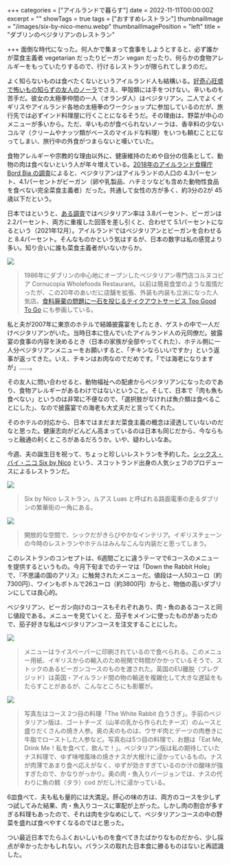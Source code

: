 +++
categories = ["アイルランドで暮らす"]
date = 2022-11-11T00:00:00Z
excerpt = ""
showTags = true
tags = ["おすすめレストラン"]
thumbnailImage = "/images/six-by-nico-menu.webp"
thumbnailImagePosition = "left"
title = "ダブリンのベジタリアンのレストラン"

+++
面倒な時代になった。何人かで集まって食事をしようとすると、必ず誰かが菜食主義者 vegetarian だったりビーガン vegan だったり、何らかの食物アレルギーをもっていたりするので、行けるレストランが限られてしまうのだ。

<!--more-->

よく知らないものは食べたくないというアイルランド人も結構いる。[好奇心旺盛で怖いもの知らずの友人のノーラ](https://www.riastra.com/2021/09/%E3%82%B3%E3%83%BC%E3%83%92%E3%83%BC%E3%81%8C%E5%86%B7%E3%82%81%E3%81%AA%E3%81%84%E3%81%86%E3%81%A1%E3%81%AB/)でさえ、甲殻類には手をつけない。辛いものも苦手だ。彼女の太極拳仲間の一人（オランダ人）はベジタリアン。二人でよくイギリスやアイルランド各地の太極拳のワークショップに参加しているのだが、旅行先では必ずインド料理屋に行くことになるそうだ。その理由は、野菜が中心のメニューが多いから。ただ、辛いものが食べられないノーラは、香辛料の少ないコルマ（クリームやナッツ類がベースのマイルドな料理）をいつも頼むことになってしまい、旅行中の外食がつまらないと嘆いていた。

食物アレルギーや宗教的な理由以外に、健康維持のためや自分の信条として、動物の肉は食べないという人が年々増えている。[2018年のアイルランド食糧庁 Bord Bia の調査](https://www.bordbia.ie/globalassets/bordbia.ie/industry/marketing-reports/consumer-reports/dietary-lifestyles-report-november2018.pdf)によると、ベジタリアンはアイルランドの人口の 4.3パーセント、4.1パーセントがビーガン（卵や乳製品、ハチミツなども含めた動物性食品を食べない完全菜食主義者）だった。共通して女性の方が多く、約3分の2が 45歳以下だという。

日本ではというと、[ある調査](https://vegewel.com/ja/style/statistics3)ではベジタリアン率は 3.8パーセント、ビーガンは 2.2パーセント、両方に重複した回答を差し引くと、合わせて 5.1パーセントになるという（2021年12月）。アイルランドではベジタリアンとビーガンを合わせると 8.4パーセント。そんなものかという気はするが、日本の数字は私の感覚より多い。知り合いに誰も菜食主義者がいないからか。

![](/images/cornucopia.webp)

> 1986年にダブリンの中心地にオープンしたベジタリアン専門店コルヌコピア Cornucopia Wholefoods Restaurant。以前は簡易食堂のような風情だったが、この20年のあいだに店舗を拡張、外装も内装も立派になった人気店。[食料廃棄の問題に一石を投じるテイクアウトサービス Too Good To Go](https://www.riastra.com/2022/04/%E9%A3%B2%E9%A3%9F%E5%BA%97%E3%81%AE%E3%82%82%E3%81%A3%E3%81%9F%E3%81%84%E3%81%AA%E3%81%84%E3%82%92%E6%B8%9B%E3%82%89%E3%81%99%E3%82%A2%E3%83%97%E3%83%AA-too-good-to-go/) にも参画している。

私と夫が2007年に東京のホテルで結婚披露宴をしたとき、ゲストの中で一人だけベジタリアンがいた。当時日本に住んでいたアイルランド人の元同僚だ。披露宴の食事の内容を決めるとき（日本の家族が全部やってくれた）、ホテル側に一人分ベジタリアンメニューをお願いすると、「チキンならいいですか」という返事が返ってきた。いえ、チキンはお肉なのでだめです。「では海老になりますが」……。

その友人に問い合わせると、動物福祉への配慮からベジタリアンになったのであり、食物アレルギーがあるわけではないということ。そして、日本で「肉も魚も食べない」というのは非常に不便なので、「選択肢がなければ魚介類は食べることにした」、なので披露宴での海老も大丈夫だと言ってくれた。

そのホテルの対応から、日本ではまだまだ菜食主義の概念は浸透していないのだなと思った。健康志向がどんどん高まっているのは日本も同じだから、今ならもっと融通の利くところがあるだろうか。いや、疑わしいなあ。

今週、夫の誕生日を祝って、ちょっと珍しいレストランを予約した。[シックス・バイ・ニコ Six by Nico](https://sixbynico.ie/) という、スコットランド出身の人気シェフのプロデュースによるレストランだ。

![](/images/six-by-nico-1.webp)

> Six by Nico レストラン。ルアス Luas と呼ばれる路面電車の走るダブリンの繁華街の一角にある。

![](/images/six-by-nico-2.webp)

> 開放的な空間で、シックだがきらびやかなインテリア。イギリスチェーンの今時のレストランやホテルはみんなこんな内装だと思ってしまう。

このレストランのコンセプトは、6週間ごとに違うテーマで6コースのメニューを提供するというもの。今月下旬までのテーマは「Down the Rabbit Hole」で、『不思議の国のアリス』に触発されたメニューだ。値段は一人50ユーロ（約7300円）、ワインもボトルで26ユーロ（約3800円）からと、物価の高いダブリンにしては良心的。

ベジタリアン、ビーガン向けのコースもそれぞれあり、肉・魚のあるコースと同じ値段である。メニューを見ていくと、茄子をメインに使ったものがあったので、茄子好きな私はベジタリアンコースを注文することにした。

![](/images/six-by-nico-menu.webp)

> メニューはライスペーパーに印刷されているので食べられる。このメニュー用紙、イギリスからの輸入のため税関で時間がかかっているそうで、ストックのあるビーガンコースのものを渡された。英国のEU離脱（ブレグジッド）は英国・アイルランド間の物の輸送を複雑化して大きな遅延をもたらすことがあるが、こんなところにも影響が。

![](/images/six-by-nico-3.webp)

> 写真左はコース 2つ目の料理「The White Rabbit 白うさぎ」。手前のベジタリアン版は、ゴートチーズ（山羊の乳から作られたチーズ）のムースと盛りだくさんの焼き人参。奥の夫のものは、ウサギ肉とデーツの肉巻きに牛脂でローストした人参など。写真右は5つ目の料理で、お題は「Eat Me, Drink Me！私を食べて、飲んで！」。ベジタリアン版は私の期待していたナス料理で、ゆず味噌風味の焼きナスが大根汁に浸かっているもの。ナスが肉薄であまり食べ応えがなく、ゆずが効きすぎているのか汁の酸味が強すぎたので、かなりがっかり。奥の肉・魚入りバージョンでは、ナスの代わりに魚の鱈（タラ）cod がだし汁に浸かっている。

6皿食べて、夫も私も量的には大満足。肝心の味の方は、両方のコースを少しずつ試してみた結果、肉・魚入りコースに軍配が上がった。しかし肉の割合が多すぎる料理もあったので、それは肉を少なめにして、ベジタリアンコースの中の野菜を盛れば食べやすくなるのではと思った。

つい最近日本でたらふくおいしいものを食べてきたばかりなものだから、少し採点が辛かったかもしれない。バランスの取れた日本食に勝るものはないと再認識した。